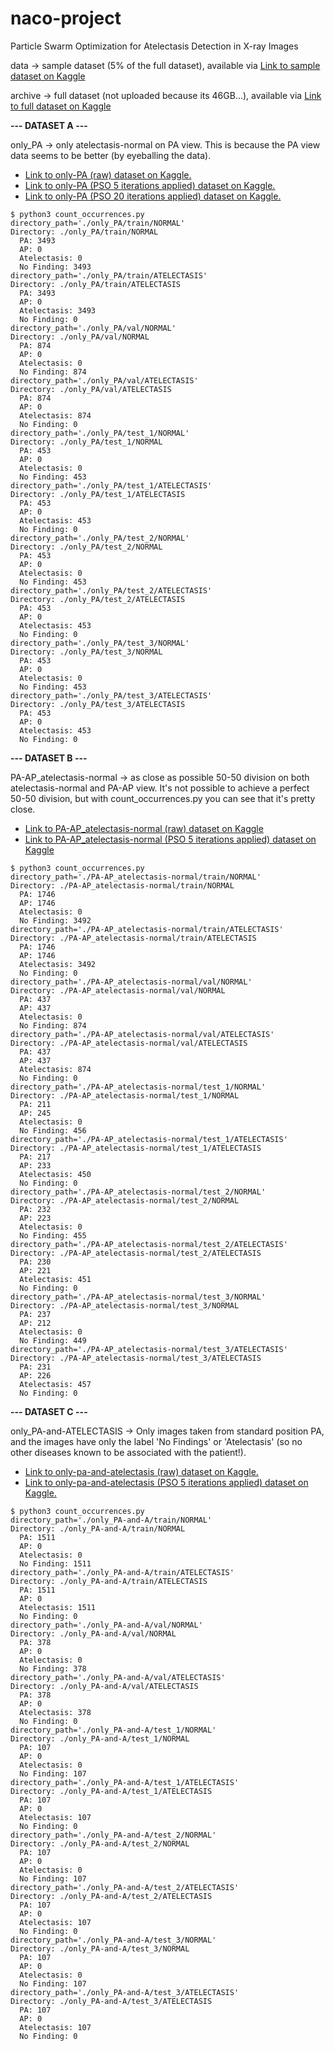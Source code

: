 # naco-project
Particle Swarm Optimization for Atelectasis Detection in X-ray Images

data -> sample dataset (5% of the full dataset), available via [Link to sample dataset on Kaggle](https://www.kaggle.com/datasets/nih-chest-xrays/sample)

archive -> full dataset (not uploaded because its 46GB...), available via [Link to full dataset on Kaggle](https://www.kaggle.com/datasets/nih-chest-xrays/data)

**--- DATASET A ---**

only_PA -> only atelectasis-normal on PA view. This is because the PA view data seems to be better (by eyeballing the data).

- [Link to only-PA (raw) dataset on Kaggle.](https://www.kaggle.com/datasets/lisanneweidmann/only-pa)
- [Link to only-PA (PSO 5 iterations applied) dataset on Kaggle.](https://www.kaggle.com/datasets/lisanneweidmann/only-pa-pso5)
- [Link to only-PA (PSO 20 iterations applied) dataset on Kaggle.](https://www.kaggle.com/datasets/lisanneweidmann/only-pa-pso20)

```
$ python3 count_occurrences.py 
directory_path='./only_PA/train/NORMAL'
Directory: ./only_PA/train/NORMAL
  PA: 3493
  AP: 0
  Atelectasis: 0
  No Finding: 3493
directory_path='./only_PA/train/ATELECTASIS'
Directory: ./only_PA/train/ATELECTASIS
  PA: 3493
  AP: 0
  Atelectasis: 3493
  No Finding: 0
directory_path='./only_PA/val/NORMAL'
Directory: ./only_PA/val/NORMAL
  PA: 874
  AP: 0
  Atelectasis: 0
  No Finding: 874
directory_path='./only_PA/val/ATELECTASIS'
Directory: ./only_PA/val/ATELECTASIS
  PA: 874
  AP: 0
  Atelectasis: 874
  No Finding: 0
directory_path='./only_PA/test_1/NORMAL'
Directory: ./only_PA/test_1/NORMAL
  PA: 453
  AP: 0
  Atelectasis: 0
  No Finding: 453
directory_path='./only_PA/test_1/ATELECTASIS'
Directory: ./only_PA/test_1/ATELECTASIS
  PA: 453
  AP: 0
  Atelectasis: 453
  No Finding: 0
directory_path='./only_PA/test_2/NORMAL'
Directory: ./only_PA/test_2/NORMAL
  PA: 453
  AP: 0
  Atelectasis: 0
  No Finding: 453
directory_path='./only_PA/test_2/ATELECTASIS'
Directory: ./only_PA/test_2/ATELECTASIS
  PA: 453
  AP: 0
  Atelectasis: 453
  No Finding: 0
directory_path='./only_PA/test_3/NORMAL'
Directory: ./only_PA/test_3/NORMAL
  PA: 453
  AP: 0
  Atelectasis: 0
  No Finding: 453
directory_path='./only_PA/test_3/ATELECTASIS'
Directory: ./only_PA/test_3/ATELECTASIS
  PA: 453
  AP: 0
  Atelectasis: 453
  No Finding: 0
```

**--- DATASET B ---**

PA-AP_atelectasis-normal -> as close as possible 50-50 division on both atelectasis-normal and PA-AP view. It's not possible to achieve a perfect 50-50 division, but with count_occurrences.py you can see that it's pretty close.

- [Link to PA-AP_atelectasis-normal (raw) dataset on Kaggle](https://www.kaggle.com/datasets/lisanneweidmann/pa-ap-atelectasis-normal)
- [Link to PA-AP_atelectasis-normal (PSO 5 iterations applied) dataset on Kaggle](https://www.kaggle.com/datasets/lisanneweidmann/pa-ap-atelectasis-normal-pso5)
```
$ python3 count_occurrences.py 
directory_path='./PA-AP_atelectasis-normal/train/NORMAL'
Directory: ./PA-AP_atelectasis-normal/train/NORMAL
  PA: 1746
  AP: 1746
  Atelectasis: 0
  No Finding: 3492
directory_path='./PA-AP_atelectasis-normal/train/ATELECTASIS'
Directory: ./PA-AP_atelectasis-normal/train/ATELECTASIS
  PA: 1746
  AP: 1746
  Atelectasis: 3492
  No Finding: 0
directory_path='./PA-AP_atelectasis-normal/val/NORMAL'
Directory: ./PA-AP_atelectasis-normal/val/NORMAL
  PA: 437
  AP: 437
  Atelectasis: 0
  No Finding: 874
directory_path='./PA-AP_atelectasis-normal/val/ATELECTASIS'
Directory: ./PA-AP_atelectasis-normal/val/ATELECTASIS
  PA: 437
  AP: 437
  Atelectasis: 874
  No Finding: 0
directory_path='./PA-AP_atelectasis-normal/test_1/NORMAL'
Directory: ./PA-AP_atelectasis-normal/test_1/NORMAL
  PA: 211
  AP: 245
  Atelectasis: 0
  No Finding: 456
directory_path='./PA-AP_atelectasis-normal/test_1/ATELECTASIS'
Directory: ./PA-AP_atelectasis-normal/test_1/ATELECTASIS
  PA: 217
  AP: 233
  Atelectasis: 450
  No Finding: 0
directory_path='./PA-AP_atelectasis-normal/test_2/NORMAL'
Directory: ./PA-AP_atelectasis-normal/test_2/NORMAL
  PA: 232
  AP: 223
  Atelectasis: 0
  No Finding: 455
directory_path='./PA-AP_atelectasis-normal/test_2/ATELECTASIS'
Directory: ./PA-AP_atelectasis-normal/test_2/ATELECTASIS
  PA: 230
  AP: 221
  Atelectasis: 451
  No Finding: 0
directory_path='./PA-AP_atelectasis-normal/test_3/NORMAL'
Directory: ./PA-AP_atelectasis-normal/test_3/NORMAL
  PA: 237
  AP: 212
  Atelectasis: 0
  No Finding: 449
directory_path='./PA-AP_atelectasis-normal/test_3/ATELECTASIS'
Directory: ./PA-AP_atelectasis-normal/test_3/ATELECTASIS
  PA: 231
  AP: 226
  Atelectasis: 457
  No Finding: 0
```

**--- DATASET C ---**

only_PA-and-ATELECTASIS -> Only images taken from standard position PA, and the images have only the label 'No Findings' or 'Atelectasis' (so no other diseases known to be associated with the patient!). 

- [Link to only-pa-and-atelectasis (raw) dataset on Kaggle.](https://www.kaggle.com/datasets/lisanneweidmann/only-pa-and-atelectasis)
- [Link to only-pa-and-atelectasis (PSO 5 iterations applied) dataset on Kaggle.](https://www.kaggle.com/datasets/lisanneweidmann/only-pa-atelectasis-pso5)
```
$ python3 count_occurrences.py 
directory_path='./only_PA-and-A/train/NORMAL'
Directory: ./only_PA-and-A/train/NORMAL
  PA: 1511
  AP: 0
  Atelectasis: 0
  No Finding: 1511
directory_path='./only_PA-and-A/train/ATELECTASIS'
Directory: ./only_PA-and-A/train/ATELECTASIS
  PA: 1511
  AP: 0
  Atelectasis: 1511
  No Finding: 0
directory_path='./only_PA-and-A/val/NORMAL'
Directory: ./only_PA-and-A/val/NORMAL
  PA: 378
  AP: 0
  Atelectasis: 0
  No Finding: 378
directory_path='./only_PA-and-A/val/ATELECTASIS'
Directory: ./only_PA-and-A/val/ATELECTASIS
  PA: 378
  AP: 0
  Atelectasis: 378
  No Finding: 0
directory_path='./only_PA-and-A/test_1/NORMAL'
Directory: ./only_PA-and-A/test_1/NORMAL
  PA: 107
  AP: 0
  Atelectasis: 0
  No Finding: 107
directory_path='./only_PA-and-A/test_1/ATELECTASIS'
Directory: ./only_PA-and-A/test_1/ATELECTASIS
  PA: 107
  AP: 0
  Atelectasis: 107
  No Finding: 0
directory_path='./only_PA-and-A/test_2/NORMAL'
Directory: ./only_PA-and-A/test_2/NORMAL
  PA: 107
  AP: 0
  Atelectasis: 0
  No Finding: 107
directory_path='./only_PA-and-A/test_2/ATELECTASIS'
Directory: ./only_PA-and-A/test_2/ATELECTASIS
  PA: 107
  AP: 0
  Atelectasis: 107
  No Finding: 0
directory_path='./only_PA-and-A/test_3/NORMAL'
Directory: ./only_PA-and-A/test_3/NORMAL
  PA: 107
  AP: 0
  Atelectasis: 0
  No Finding: 107
directory_path='./only_PA-and-A/test_3/ATELECTASIS'
Directory: ./only_PA-and-A/test_3/ATELECTASIS
  PA: 107
  AP: 0
  Atelectasis: 107
  No Finding: 0
```


